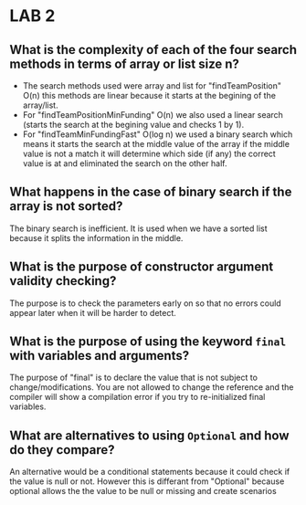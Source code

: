 # LAB 2

## What is the complexity of each of the four search methods in terms of array or list size n?

- The search methods used were array and list for "findTeamPosition" O(n) this methods are linear because it starts at the begining of the array/list. 
- For "findTeamPositionMinFunding" O(n) we also used a linear search (starts the search at the begining value and checks 1 by 1).
- For "findTeamMinFundingFast" O(log n) we used a binary search which means it starts the search at the middle value of the array if the middle value is not a match it will determine which side (if any) the correct value is at and eliminated the search on the other half.


## What happens in the case of binary search if the array is not sorted?

The binary search is inefficient. It is used when we have a sorted list 
because it splits the information in the middle. 

## What is the purpose of constructor argument validity checking?

The purpose is to check the parameters early on so that no errors could 
appear later when it will be harder to detect. 


## What is the purpose of using the keyword `final` with variables and arguments?

The purpose of "final" is to declare the value that is not subject to change/modifications. 
You are not allowed to change the reference and the compiler will show
a compilation error if you try to re-initialized final variables.


## What are alternatives to using `Optional` and how do they compare?

An alternative would be a conditional statements because it could check if the 
value is null or not. However this is differant from "Optional" because optional
allows the the value to be null or missing and create scenarios  
